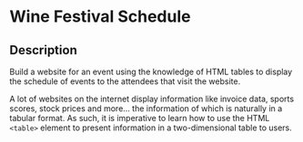 # Wine Festival Schedule

## Description

Build a website for an event using the knowledge of HTML tables to display
the schedule of events to the attendees that visit the website.

A lot of websites on the internet display information like invoice data, sports scores, stock prices and more... the information of which is naturally in a tabular format. As such, it is imperative to learn how to use the HTML ```<table>``` element to present information in a two-dimensional table to users.